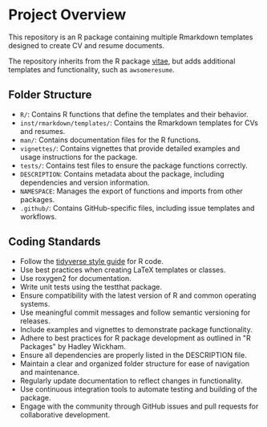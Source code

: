 # Project Overview

This repository is an R package containing multiple Rmarkdown templates designed to
create CV and resume documents.

The repository inherits from the R package [vitae](https://github.com/mitchelloharawild/vitae),
but adds additional templates and functionality, such as `awsomeresume`.

## Folder Structure

- `R/`: Contains R functions that define the templates and their behavior.
- `inst/rmarkdown/templates/`: Contains the Rmarkdown templates for CVs and resumes.
- `man/`: Contains documentation files for the R functions.
- `vignettes/`: Contains vignettes that provide detailed examples and usage instructions for the package.
- `tests/`: Contains test files to ensure the package functions correctly.
- `DESCRIPTION`: Contains metadata about the package, including dependencies and version information.
- `NAMESPACE`: Manages the export of functions and imports from other packages.
- `.github/`: Contains GitHub-specific files, including issue templates and workflows.

## Coding Standards

- Follow the [tidyverse style guide](https://style.tidyverse.org/) for R code.
- Use best practices when creating LaTeX templates or classes.
- Use roxygen2 for documentation.
- Write unit tests using the testthat package.
- Ensure compatibility with the latest version of R and common operating systems.
- Use meaningful commit messages and follow semantic versioning for releases.
- Include examples and vignettes to demonstrate package functionality.
- Adhere to best practices for R package development as outlined in "R Packages" by Hadley Wickham.
- Ensure all dependencies are properly listed in the DESCRIPTION file.
- Maintain a clear and organized folder structure for ease of navigation and maintenance.
- Regularly update documentation to reflect changes in functionality.
- Use continuous integration tools to automate testing and building of the package.
- Engage with the community through GitHub issues and pull requests for collaborative development.


